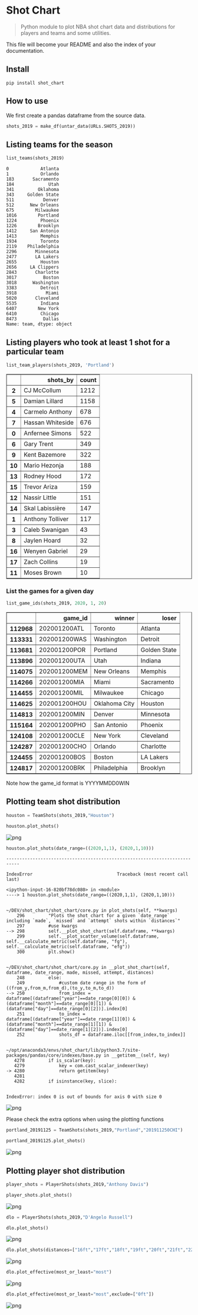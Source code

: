 # Shot Chart
> Python module to plot NBA shot chart data and distributions for players and teams and some utilities.


This file will become your README and also the index of your documentation.

## Install

`pip install shot_chart`

## How to use

We first create a pandas dataframe from the source data.

```python
shots_2019 = make_df(untar_data(URLs.SHOTS_2019))
```

## Listing teams for the season

```python
list_teams(shots_2019)
```




    0            Atlanta
    1            Orlando
    183       Sacramento
    184             Utah
    341         Oklahoma
    343     Golden State
    511           Denver
    512      New Orleans
    675        Milwaukee
    1016        Portland
    1224         Phoenix
    1226        Brooklyn
    1412     San Antonio
    1413         Memphis
    1934         Toronto
    2119    Philadelphia
    2296       Minnesota
    2477       LA Lakers
    2655         Houston
    2656     LA Clippers
    2843       Charlotte
    3017          Boston
    3018      Washington
    3383         Detroit
    3918           Miami
    5020       Cleveland
    5535         Indiana
    6407        New York
    6410         Chicago
    8473          Dallas
    Name: team, dtype: object



## Listing players who took at least 1 shot for a particular team

```python
list_team_players(shots_2019, 'Portland')
```




<div>
<style scoped>
    .dataframe tbody tr th:only-of-type {
        vertical-align: middle;
    }

    .dataframe tbody tr th {
        vertical-align: top;
    }

    .dataframe thead th {
        text-align: right;
    }
</style>
<table border="1" class="dataframe">
  <thead>
    <tr style="text-align: right;">
      <th></th>
      <th>shots_by</th>
      <th>count</th>
    </tr>
  </thead>
  <tbody>
    <tr>
      <th>2</th>
      <td>CJ McCollum</td>
      <td>1212</td>
    </tr>
    <tr>
      <th>5</th>
      <td>Damian Lillard</td>
      <td>1158</td>
    </tr>
    <tr>
      <th>4</th>
      <td>Carmelo Anthony</td>
      <td>678</td>
    </tr>
    <tr>
      <th>7</th>
      <td>Hassan Whiteside</td>
      <td>676</td>
    </tr>
    <tr>
      <th>0</th>
      <td>Anfernee Simons</td>
      <td>522</td>
    </tr>
    <tr>
      <th>6</th>
      <td>Gary Trent</td>
      <td>349</td>
    </tr>
    <tr>
      <th>9</th>
      <td>Kent Bazemore</td>
      <td>322</td>
    </tr>
    <tr>
      <th>10</th>
      <td>Mario Hezonja</td>
      <td>188</td>
    </tr>
    <tr>
      <th>13</th>
      <td>Rodney Hood</td>
      <td>172</td>
    </tr>
    <tr>
      <th>15</th>
      <td>Trevor Ariza</td>
      <td>159</td>
    </tr>
    <tr>
      <th>12</th>
      <td>Nassir Little</td>
      <td>151</td>
    </tr>
    <tr>
      <th>14</th>
      <td>Skal Labissière</td>
      <td>147</td>
    </tr>
    <tr>
      <th>1</th>
      <td>Anthony Tolliver</td>
      <td>117</td>
    </tr>
    <tr>
      <th>3</th>
      <td>Caleb Swanigan</td>
      <td>43</td>
    </tr>
    <tr>
      <th>8</th>
      <td>Jaylen Hoard</td>
      <td>32</td>
    </tr>
    <tr>
      <th>16</th>
      <td>Wenyen Gabriel</td>
      <td>29</td>
    </tr>
    <tr>
      <th>17</th>
      <td>Zach Collins</td>
      <td>19</td>
    </tr>
    <tr>
      <th>11</th>
      <td>Moses Brown</td>
      <td>10</td>
    </tr>
  </tbody>
</table>
</div>



### List the games for a given day

```python
list_game_ids(shots_2019, 2020, 1, 20)
```




<div>
<style scoped>
    .dataframe tbody tr th:only-of-type {
        vertical-align: middle;
    }

    .dataframe tbody tr th {
        vertical-align: top;
    }

    .dataframe thead th {
        text-align: right;
    }
</style>
<table border="1" class="dataframe">
  <thead>
    <tr style="text-align: right;">
      <th></th>
      <th>game_id</th>
      <th>winner</th>
      <th>loser</th>
    </tr>
  </thead>
  <tbody>
    <tr>
      <th>112968</th>
      <td>202001200ATL</td>
      <td>Toronto</td>
      <td>Atlanta</td>
    </tr>
    <tr>
      <th>113331</th>
      <td>202001200WAS</td>
      <td>Washington</td>
      <td>Detroit</td>
    </tr>
    <tr>
      <th>113681</th>
      <td>202001200POR</td>
      <td>Portland</td>
      <td>Golden State</td>
    </tr>
    <tr>
      <th>113896</th>
      <td>202001200UTA</td>
      <td>Utah</td>
      <td>Indiana</td>
    </tr>
    <tr>
      <th>114075</th>
      <td>202001200MEM</td>
      <td>New Orleans</td>
      <td>Memphis</td>
    </tr>
    <tr>
      <th>114266</th>
      <td>202001200MIA</td>
      <td>Miami</td>
      <td>Sacramento</td>
    </tr>
    <tr>
      <th>114455</th>
      <td>202001200MIL</td>
      <td>Milwaukee</td>
      <td>Chicago</td>
    </tr>
    <tr>
      <th>114625</th>
      <td>202001200HOU</td>
      <td>Oklahoma City</td>
      <td>Houston</td>
    </tr>
    <tr>
      <th>114813</th>
      <td>202001200MIN</td>
      <td>Denver</td>
      <td>Minnesota</td>
    </tr>
    <tr>
      <th>115164</th>
      <td>202001200PHO</td>
      <td>San Antonio</td>
      <td>Phoenix</td>
    </tr>
    <tr>
      <th>124108</th>
      <td>202001200CLE</td>
      <td>New York</td>
      <td>Cleveland</td>
    </tr>
    <tr>
      <th>124287</th>
      <td>202001200CHO</td>
      <td>Orlando</td>
      <td>Charlotte</td>
    </tr>
    <tr>
      <th>124455</th>
      <td>202001200BOS</td>
      <td>Boston</td>
      <td>LA Lakers</td>
    </tr>
    <tr>
      <th>124817</th>
      <td>202001200BRK</td>
      <td>Philadelphia</td>
      <td>Brooklyn</td>
    </tr>
  </tbody>
</table>
</div>



Note how the game_id format is YYYYMMDD0WIN

## Plotting team shot distribution

```python
houston = TeamShots(shots_2019,"Houston")
```

```python
houston.plot_shots()
```


![png](docs/images/output_15_0.png)


```python
houston.plot_shots(date_range=((2020,1,1), (2020,1,10)))
```


    ---------------------------------------------------------------------------

    IndexError                                Traceback (most recent call last)

    <ipython-input-16-820bf78dc080> in <module>
    ----> 1 houston.plot_shots(date_range=((2020,1,1), (2020,1,10)))
    

    ~/DEV/shot_chart/shot_chart/core.py in plot_shots(self, **kwargs)
        296         "Plots the shot chart for a given `date_range` including `made`, `missed` and `attempt` shots within `distances`"
        297         #use kwargs
    --> 298         self.__plot_shot_chart(self.dataframe, **kwargs)
        299         self.__plot_scatter_volume(self.dataframe, self.__calculate_metric(self.dataframe, "fg"), self.__calculate_metric(self.dataframe, "efg"))
        300         plt.show()


    ~/DEV/shot_chart/shot_chart/core.py in __plot_shot_chart(self, dataframe, date_range, made, missed, attempt, distances)
        248         else:
        249             #custom date range in the form of ((from_y,from_m,from_d),(to_y,to_m,to_d))
    --> 250             from_index = dataframe[(dataframe["year"]==date_range[0][0]) & (dataframe["month"]==date_range[0][1]) & (dataframe["day"]==date_range[0][2])].index[0]
        251             to_index = dataframe[(dataframe["year"]==date_range[1][0]) & (dataframe["month"]==date_range[1][1]) & (dataframe["day"]==date_range[1][2])].index[0]
        252             shots_df = dataframe.iloc[[from_index,to_index]]


    ~/opt/anaconda3/envs/shot_chart/lib/python3.7/site-packages/pandas/core/indexes/base.py in __getitem__(self, key)
       4278         if is_scalar(key):
       4279             key = com.cast_scalar_indexer(key)
    -> 4280             return getitem(key)
       4281 
       4282         if isinstance(key, slice):


    IndexError: index 0 is out of bounds for axis 0 with size 0



![png](docs/images/output_16_1.png)


Please check the extra options when using the plotting functions

```python
portland_20191125 = TeamShots(shots_2019,"Portland","201911250CHI")
```

```python
portland_20191125.plot_shots()
```


![png](docs/images/output_19_0.png)


## Plotting player shot distribution

```python
player_shots = PlayerShots(shots_2019,"Anthony Davis")
```

```python
player_shots.plot_shots()
```


![png](docs/images/output_22_0.png)


```python
dlo = PlayerShots(shots_2019,"D'Angelo Russell")
```

```python
dlo.plot_shots()
```


![png](docs/images/output_24_0.png)


```python
dlo.plot_shots(distances=["16ft","17ft","18ft","19ft","20ft","21ft","22ft","23ft","24ft","25ft","26ft"],attempt="2-pointer")
```


![png](docs/images/output_25_0.png)


```python
dlo.plot_effective(most_or_least="most")
```


![png](docs/images/output_26_0.png)


```python
dlo.plot_effective(most_or_least="most",exclude=["0ft"])
```


![png](docs/images/output_27_0.png)

